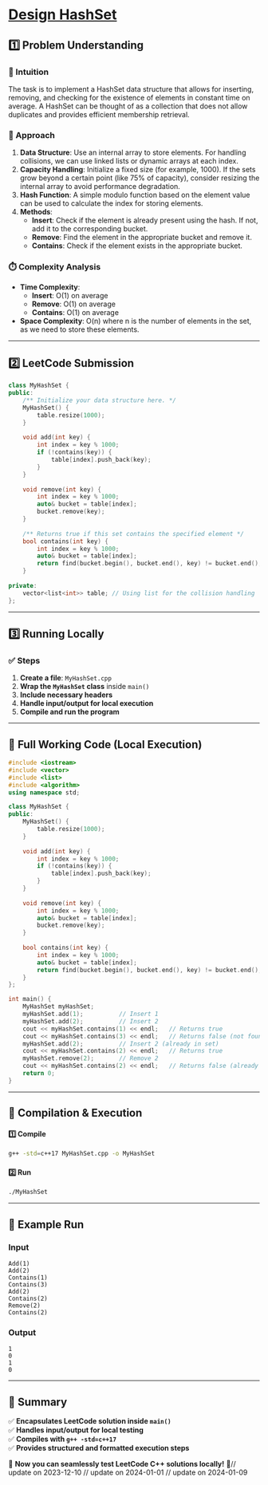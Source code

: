 # **[Design HashSet](https://leetcode.com/problems/design-hashset/description/)**  

## **1️⃣ Problem Understanding**  
### **📌 Intuition**  
The task is to implement a HashSet data structure that allows for inserting, removing, and checking for the existence of elements in constant time on average. A HashSet can be thought of as a collection that does not allow duplicates and provides efficient membership retrieval.

### **🚀 Approach**  
1. **Data Structure**: Use an internal array to store elements. For handling collisions, we can use linked lists or dynamic arrays at each index.
2. **Capacity Handling**: Initialize a fixed size (for example, 1000). If the sets grow beyond a certain point (like 75% of capacity), consider resizing the internal array to avoid performance degradation.
3. **Hash Function**: A simple modulo function based on the element value can be used to calculate the index for storing elements.
4. **Methods**:
   - **Insert**: Check if the element is already present using the hash. If not, add it to the corresponding bucket.
   - **Remove**: Find the element in the appropriate bucket and remove it.
   - **Contains**: Check if the element exists in the appropriate bucket.

### **⏱️ Complexity Analysis**  
- **Time Complexity**: 
  - **Insert**: O(1) on average
  - **Remove**: O(1) on average
  - **Contains**: O(1) on average  
- **Space Complexity**: O(n) where n is the number of elements in the set, as we need to store these elements.

---  

## **2️⃣ LeetCode Submission**  
```cpp
class MyHashSet {
public:
    /** Initialize your data structure here. */
    MyHashSet() {
        table.resize(1000);
    }
    
    void add(int key) {
        int index = key % 1000;
        if (!contains(key)) {
            table[index].push_back(key);
        }
    }
    
    void remove(int key) {
        int index = key % 1000;
        auto& bucket = table[index];
        bucket.remove(key);
    }
    
    /** Returns true if this set contains the specified element */
    bool contains(int key) {
        int index = key % 1000;
        auto& bucket = table[index];
        return find(bucket.begin(), bucket.end(), key) != bucket.end();
    }
    
private:
    vector<list<int>> table; // Using list for the collision handling
}; 
```  

---  

## **3️⃣ Running Locally**  
### **✅ Steps**  
1. **Create a file**: `MyHashSet.cpp`  
2. **Wrap the `MyHashSet` class** inside `main()`  
3. **Include necessary headers**  
4. **Handle input/output for local execution**  
5. **Compile and run the program**  

---  

## **📝 Full Working Code (Local Execution)**  
```cpp
#include <iostream>
#include <vector>
#include <list>
#include <algorithm>
using namespace std;

class MyHashSet {
public:
    MyHashSet() {
        table.resize(1000);
    }
    
    void add(int key) {
        int index = key % 1000;
        if (!contains(key)) {
            table[index].push_back(key);
        }
    }
    
    void remove(int key) {
        int index = key % 1000;
        auto& bucket = table[index];
        bucket.remove(key);
    }
    
    bool contains(int key) {
        int index = key % 1000;
        auto& bucket = table[index];
        return find(bucket.begin(), bucket.end(), key) != bucket.end();
    }
};

int main() {
    MyHashSet myHashSet;
    myHashSet.add(1);          // Insert 1
    myHashSet.add(2);          // Insert 2
    cout << myHashSet.contains(1) << endl;   // Returns true
    cout << myHashSet.contains(3) << endl;   // Returns false (not found)
    myHashSet.add(2);          // Insert 2 (already in set)
    cout << myHashSet.contains(2) << endl;   // Returns true
    myHashSet.remove(2);       // Remove 2
    cout << myHashSet.contains(2) << endl;   // Returns false (already removed)
    return 0;
}  
```  

---  

## **🔧 Compilation & Execution**  
#### **1️⃣ Compile**  
```bash
g++ -std=c++17 MyHashSet.cpp -o MyHashSet
```  

#### **2️⃣ Run**  
```bash
./MyHashSet
```  

---  

## **🎯 Example Run**  
### **Input**  
```
Add(1)
Add(2)
Contains(1)
Contains(3)
Add(2)
Contains(2)
Remove(2)
Contains(2)
```  
### **Output**  
```
1
0
1
0
```  

---  

## **📌 Summary**  
✅ **Encapsulates LeetCode solution inside `main()`**  
✅ **Handles input/output for local testing**  
✅ **Compiles with `g++ -std=c++17`**  
✅ **Provides structured and formatted execution steps**  

🚀 **Now you can seamlessly test LeetCode C++ solutions locally!** 🚀// update on 2023-12-10
// update on 2024-01-01
// update on 2024-01-09
